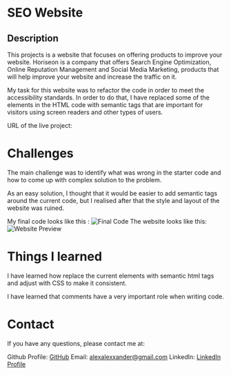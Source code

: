 # SEO Website

## Description
This projects is a website that focuses on offering products to improve your website. Horiseon is a company that offers Search Engine Optimization, Online Reputation Management and Social Media Marketing, products that will help improve your website and increase the traffic on it.

My task for this website was to refactor the code in order to meet the accessibility standards. In order to do that, I have replaced some of the elements in the HTML code with semantic tags that are important for visitors using screen readers and other types of users.

URL of the live project: 

# Challenges

The main challenge was to identify what was wrong in the starter code and how to come up with complex solution to the problem.

As an easy solution, I thought that it would be easier to add semantic tags around the current code, but I realised after that the style and layout of the website was ruined.

My final code looks like this : ![Final Code](https://user-images.githubusercontent.com/115581300/197336013-32db822b-f1b2-4226-b712-7b6a6bee1148.png)
The website looks like this: ![Website Preview](https://user-images.githubusercontent.com/115581300/197336017-3fa7b859-30b2-46e2-830f-270b47cb5cda.png)

# Things I learned

I have learned how replace the current elements with semantic html tags and adjust with CSS to make it consistent.

I have learned that comments have a very important role when writing code.

# Contact

If you have any questions, please contact me at:

Github Profile: [GitHub](https://github.com/alexanderblk)
Email: alexalexxander@gmail.com
LinkedIn: [LinkedIn Profile](https://www.linkedin.com/in/alexandru-dumitru-a02719188/)
